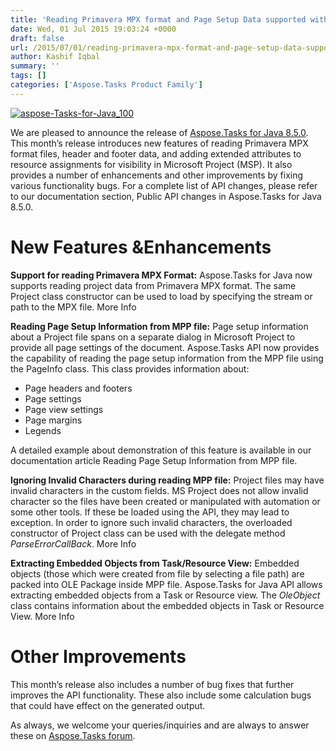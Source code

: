```yaml
---
title: 'Reading Primavera MPX format and Page Setup Data supported with Aspose.Tasks for Java 8.5.0'
date: Wed, 01 Jul 2015 19:03:24 +0000
draft: false
url: /2015/07/01/reading-primavera-mpx-format-and-page-setup-data-supported-with-aspose.tasks-for-java-8.5.0/
author: Kashif Iqbal
summary: ''
tags: []
categories: ['Aspose.Tasks Product Family']
---
```


[![][1]](http://www.aspose.com/java/project-management-component.aspx)

We are pleased to announce the release of [Aspose.Tasks for Java 8.5.0][2]. This month’s release introduces new features of reading Primavera MPX format files, header and footer data, and adding extended attributes to resource assignments for visibility in Microsoft Project (MSP). It also provides a number of enhancements and other improvements by fixing various functionality bugs. For a complete list of API changes, please refer to our documentation section, Public API changes in Aspose.Tasks for Java 8.5.0.

# New Features &Enhancements

**Support for reading Primavera MPX Format:** Aspose.Tasks for Java now supports reading project data from Primavera MPX format. The same Project class constructor can be used to load by specifying the stream or path to the MPX file. More Info

**Reading Page Setup Information from MPP file:** Page setup information about a Project file spans on a separate dialog in Microsoft Project to provide all page settings of the document. Aspose.Tasks API now provides the capability of reading the page setup information from the MPP file using the PageInfo class. This class provides information about:

*   Page headers and footers
*   Page settings
*   Page view settings
*   Page margins
*   Legends

A detailed example about demonstration of this feature is available in our documentation article Reading Page Setup Information from MPP file.

**Ignoring Invalid Characters during reading MPP file:** Project files may have invalid characters in the custom fields. MS Project does not allow invalid character so the files have been created or manipulated with automation or some other tools. If these be loaded using the API, they may lead to exception. In order to ignore such invalid characters, the overloaded constructor of Project class can be used with the delegate method _ParseErrorCallBack_. More Info

**Extracting Embedded Objects from Task/Resource View:** Embedded objects (those which were created from file by selecting a file path) are packed into OLE Package inside MPP file. Aspose.Tasks for Java API allows extracting embedded objects from a Task or Resource view. The _OleObject_ class contains information about the embedded objects in Task or Resource View. More Info

# Other Improvements

This month’s release also includes a number of bug fixes that further improves the API functionality. These also include some calculation bugs that could have effect on the generated output.

As always, we welcome your queries/inquiries and are always to answer these on [Aspose.Tasks forum][3].




[1]: https://blog.aspose.com/wp-content/uploads/sites/2/2015/07/aspose-Tasks-for-Java_100.png "aspose-Tasks-for-Java_100"
[2]: http://www.aspose.com/community/files/72/java-components/aspose.tasks-for-java/entry637742.aspx
[3]: https://forum.aspose.com/c/tasks





